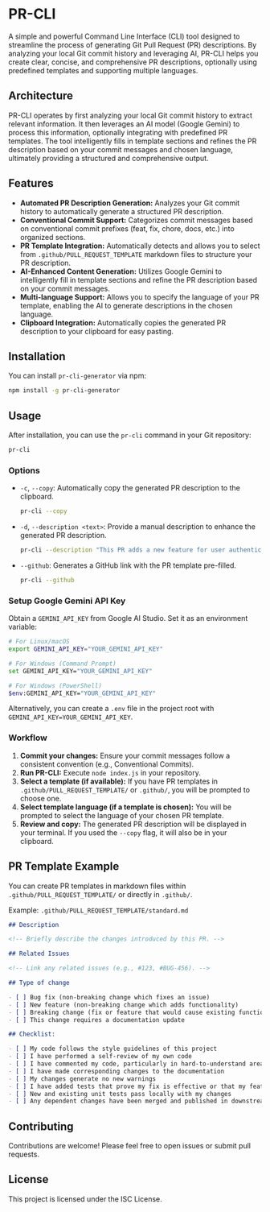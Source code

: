 # PR-CLI

A simple and powerful Command Line Interface (CLI) tool designed to streamline the process of generating Git Pull Request (PR) descriptions. By analyzing your local Git commit history and leveraging AI, PR-CLI helps you create clear, concise, and comprehensive PR descriptions, optionally using predefined templates and supporting multiple languages.

## Architecture

PR-CLI operates by first analyzing your local Git commit history to extract relevant information. It then leverages an AI model (Google Gemini) to process this information, optionally integrating with predefined PR templates. The tool intelligently fills in template sections and refines the PR description based on your commit messages and chosen language, ultimately providing a structured and comprehensive output.

## Features

- **Automated PR Description Generation:** Analyzes your Git commit history to automatically generate a structured PR description.
- **Conventional Commit Support:** Categorizes commit messages based on conventional commit prefixes (feat, fix, chore, docs, etc.) into organized sections.
- **PR Template Integration:** Automatically detects and allows you to select from `.github/PULL_REQUEST_TEMPLATE` markdown files to structure your PR description.
- **AI-Enhanced Content Generation:** Utilizes Google Gemini to intelligently fill in template sections and refine the PR description based on your commit messages.
- **Multi-language Support:** Allows you to specify the language of your PR template, enabling the AI to generate descriptions in the chosen language.
- **Clipboard Integration:** Automatically copies the generated PR description to your clipboard for easy pasting.

## Installation

You can install `pr-cli-generator` via npm:

```bash
npm install -g pr-cli-generator
```

## Usage

After installation, you can use the `pr-cli` command in your Git repository:

```bash
pr-cli
```

### Options

- `-c`, `--copy`: Automatically copy the generated PR description to the clipboard.

  ```bash
  pr-cli --copy
  ```

- `-d`, `--description <text>`: Provide a manual description to enhance the generated PR description.

  ```bash
  pr-cli --description "This PR adds a new feature for user authentication."
  ```

- `--github`: Generates a GitHub link with the PR template pre-filled.

  ```bash
  pr-cli --github
  ```

### Setup Google Gemini API Key

Obtain a `GEMINI_API_KEY` from Google AI Studio.
Set it as an environment variable:

```bash
# For Linux/macOS
export GEMINI_API_KEY="YOUR_GEMINI_API_KEY"

# For Windows (Command Prompt)
set GEMINI_API_KEY="YOUR_GEMINI_API_KEY"

# For Windows (PowerShell)
$env:GEMINI_API_KEY="YOUR_GEMINI_API_KEY"
```

Alternatively, you can create a `.env` file in the project root with `GEMINI_API_KEY=YOUR_GEMINI_API_KEY`.

### Workflow

1.  **Commit your changes:** Ensure your commit messages follow a consistent convention (e.g., Conventional Commits).
2.  **Run PR-CLI:** Execute `node index.js` in your repository.
3.  **Select a template (if available):** If you have PR templates in `.github/PULL_REQUEST_TEMPLATE/` or `.github/`, you will be prompted to choose one.
4.  **Select template language (if a template is chosen):** You will be prompted to select the language of your chosen PR template.
5.  **Review and copy:** The generated PR description will be displayed in your terminal. If you used the `--copy` flag, it will also be in your clipboard.

## PR Template Example

You can create PR templates in markdown files within `.github/PULL_REQUEST_TEMPLATE/` or directly in `.github/`.

Example: `.github/PULL_REQUEST_TEMPLATE/standard.md`

```markdown
## Description

<!-- Briefly describe the changes introduced by this PR. -->

## Related Issues

<!-- Link any related issues (e.g., #123, #BUG-456). -->

## Type of change

- [ ] Bug fix (non-breaking change which fixes an issue)
- [ ] New feature (non-breaking change which adds functionality)
- [ ] Breaking change (fix or feature that would cause existing functionality to not work as expected)
- [ ] This change requires a documentation update

## Checklist:

- [ ] My code follows the style guidelines of this project
- [ ] I have performed a self-review of my own code
- [ ] I have commented my code, particularly in hard-to-understand areas
- [ ] I have made corresponding changes to the documentation
- [ ] My changes generate no new warnings
- [ ] I have added tests that prove my fix is effective or that my feature works
- [ ] New and existing unit tests pass locally with my changes
- [ ] Any dependent changes have been merged and published in downstream modules
```

## Contributing

Contributions are welcome! Please feel free to open issues or submit pull requests.

## License

This project is licensed under the ISC License.
